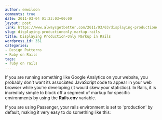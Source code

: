 ```yaml
---
author: emwilson
comments: true
date: 2011-03-04 01:23:03+00:00
layout: post
link: https://www.alwaysgetbetter.com/2011/03/03/displaying-productiononly-markup-rails/
slug: displaying-productiononly-markup-rails
title: Displaying Production-Only Markup in Rails
wordpress_id: 351
categories:
- Design Patterns
- Ruby on Rails
tags:
- ruby on rails
---
```


If you are running something like Google Analytics on your website, you probably don't want its associated JavaScript code to appear in your web browser while you're developing (it would skew your statistics). In Rails, it is incredibly simple to block off a segment of markup for specific environments by using the **Rails.env** variable.

If you are using Passenger, your rails environment is set to 'production' by default, making it very easy to do something like this:


